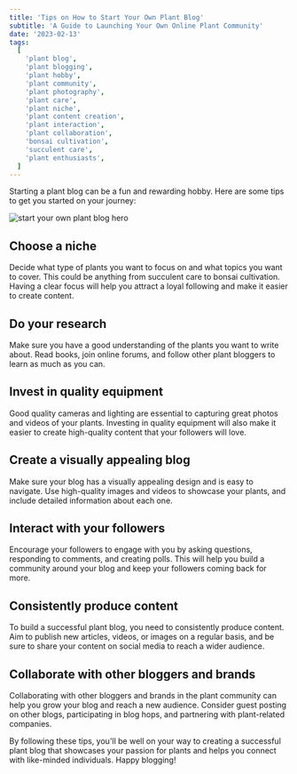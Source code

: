 ```yaml
---
title: 'Tips on How to Start Your Own Plant Blog'
subtitle: 'A Guide to Launching Your Own Online Plant Community'
date: '2023-02-13'
tags:
  [
    'plant blog',
    'plant blogging',
    'plant hobby',
    'plant community',
    'plant photography',
    'plant care',
    'plant niche',
    'plant content creation',
    'plant interaction',
    'plant collaboration',
    'bonsai cultivation',
    'succulent care',
    'plant enthusiasts',
  ]
---
```


Starting a plant blog can be a fun and rewarding hobby. Here are some tips to get you started on your journey:

![start your own plant blog hero](/images/hero/starting-your-own-plant-blog.jpg)

## Choose a niche

Decide what type of plants you want to focus on and what topics you want to cover. This could be anything from succulent care to bonsai cultivation. Having a clear focus will help you attract a loyal following and make it easier to create content.

## Do your research

Make sure you have a good understanding of the plants you want to write about. Read books, join online forums, and follow other plant bloggers to learn as much as you can.

## Invest in quality equipment

Good quality cameras and lighting are essential to capturing great photos and videos of your plants. Investing in quality equipment will also make it easier to create high-quality content that your followers will love.

## Create a visually appealing blog

Make sure your blog has a visually appealing design and is easy to navigate. Use high-quality images and videos to showcase your plants, and include detailed information about each one.

## Interact with your followers

Encourage your followers to engage with you by asking questions, responding to comments, and creating polls. This will help you build a community around your blog and keep your followers coming back for more.

## Consistently produce content

To build a successful plant blog, you need to consistently produce content. Aim to publish new articles, videos, or images on a regular basis, and be sure to share your content on social media to reach a wider audience.

## Collaborate with other bloggers and brands

Collaborating with other bloggers and brands in the plant community can help you grow your blog and reach a new audience. Consider guest posting on other blogs, participating in blog hops, and partnering with plant-related companies.

By following these tips, you'll be well on your way to creating a successful plant blog that showcases your passion for plants and helps you connect with like-minded individuals. Happy blogging!
